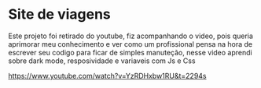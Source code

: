 # Site de viagens
Este projeto foi retirado do youtube, fiz acompanhando o video, pois queria aprimorar meu conhecimento e ver como um profissional pensa na hora de escrever seu codigo para ficar de simples manuteção, nesse video aprendi sobre dark mode, resposividade e variaveis com Js e Css

https://www.youtube.com/watch?v=YzRDHxbw1RU&t=2294s
 
